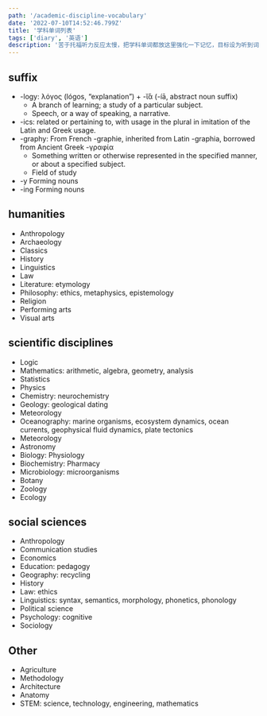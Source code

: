 ```yaml
---
path: '/academic-discipline-vocabulary'
date: '2022-07-10T14:52:46.799Z'
title: '学科单词列表'
tags: ['diary', '英语']
description: '苦于托福听力反应太慢，把学科单词都放这里强化一下记忆，目标设为听到词半秒有概念吧。哎，真的太难太难了，考一个托福得把全部学科扫一遍'
---
```


## suffix

- -logy: λόγος (lógos, “explanation”) + -ῐ́ᾱ (-íā, abstract noun suffix)
  - A branch of learning; a study of a particular subject.
  - Speech, or a way of speaking, a narrative.
- -ics: related or pertaining to, with usage in the plural in imitation of the Latin and Greek usage.
- -graphy: From French -graphie, inherited from Latin -graphia, borrowed from Ancient Greek -γραφία
  - Something written or otherwise represented in the specified manner, or about a specified subject.
  - Field of study
- -y Forming nouns
- -ing Forming nouns

## humanities

- Anthropology
- Archaeology
- Classics
- History
- Linguistics
- Law
- Literature: etymology
- Philosophy: ethics, metaphysics, epistemology
- Religion
- Performing arts
- Visual arts

## scientific disciplines

- Logic
- Mathematics: arithmetic, algebra, geometry, analysis
- Statistics
- Physics
- Chemistry: neurochemistry
- Geology: geological dating
- Meteorology
- Oceanography: marine organisms, ecosystem dynamics, ocean currents, geophysical fluid dynamics, plate tectonics
- Meteorology
- Astronomy
- Biology: Physiology
- Biochemistry: Pharmacy
- Microbiology: microorganisms
- Botany
- Zoology
- Ecology

## social sciences

- Anthropology
- Communication studies
- Economics
- Education: pedagogy
- Geography: recycling
- History
- Law: ethics
- Linguistics: syntax, semantics, morphology, phonetics, phonology
- Political science
- Psychology: cognitive
- Sociology

## Other

- Agriculture
- Methodology
- Architecture
- Anatomy
- STEM: science, technology, engineering, mathematics
